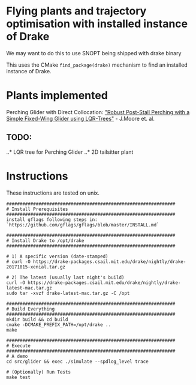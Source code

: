 # Flying plants and trajectory optimisation with installed instance of Drake

We may want to do this to use SNOPT being shipped with drake binary

This uses the CMake `find_package(drake)` mechanism to find an installed instance of Drake.
# Plants implemented
Perching Glider with Direct Collocation: ["Robust Post-Stall Perching with a Simple Fixed-Wing Glider using LQR-Trees"](https://groups.csail.mit.edu/robotics-center/public_papers/Moore14a.pdf) - J.Moore et. al.

## TODO:
..* LQR tree for Perching Glider
..* 2D tailsitter plant

# Instructions

These instructions are tested on unix.

```shell
###############################################################
# Install Prerequisites
###############################################################
install gflags following steps in:
`https://github.com/gflags/gflags/blob/master/INSTALL.md`

###############################################################
# Install Drake to /opt/drake
###############################################################

# 1) A specific version (date-stamped)
# curl -O https://drake-packages.csail.mit.edu/drake/nightly/drake-20171015-xenial.tar.gz

# 2) The latest (usually last night's build)
curl -O https://drake-packages.csail.mit.edu/drake/nightly/drake-latest-mac.tar.gz
sudo tar -xvzf drake-latest-mac.tar.gz -C /opt

###############################################################
# Build Everything
###############################################################
mkdir build && cd build
cmake -DCMAKE_PREFIX_PATH=/opt/drake ..
make

###############################################################
# Execute
###############################################################
# A demo
cd src/glider && exec ./simulate --spdlog_level trace

# (Optionally) Run Tests
make test
```
